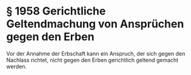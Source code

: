 # § 1958 Gerichtliche Geltendmachung von Ansprüchen gegen den Erben
Vor der Annahme der Erbschaft kann ein Anspruch, der sich gegen den Nachlass richtet, nicht gegen den Erben gerichtlich geltend gemacht werden.